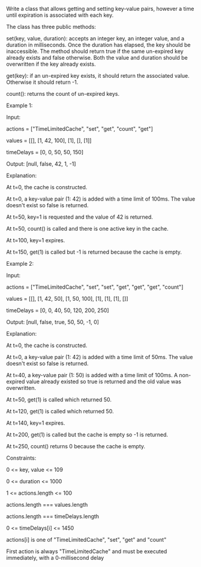 Write a class that allows getting and setting key-value pairs, however a time until expiration is associated with each key.

The class has three public methods:

set(key, value, duration): accepts an integer key, an integer value, and a duration in milliseconds. Once the duration has elapsed, the key should be inaccessible. The method should return true if the same un-expired key already exists and false otherwise. Both the value and duration should be overwritten if the key already exists.


get(key): if an un-expired key exists, it should return the associated value. Otherwise it should return -1.


count(): returns the count of un-expired keys.



Example 1:

Input:

actions = ["TimeLimitedCache", "set", "get", "count", "get"]

values = [[], [1, 42, 100], [1], [], [1]]

timeDelays = [0, 0, 50, 50, 150]

Output: [null, false, 42, 1, -1]

Explanation:

At t=0, the cache is constructed.

At t=0, a key-value pair (1: 42) is added with a time limit of 100ms. The value doesn't exist so false is returned.

At t=50, key=1 is requested and the value of 42 is returned.

At t=50, count() is called and there is one active key in the cache.

At t=100, key=1 expires.

At t=150, get(1) is called but -1 is returned because the cache is empty.

Example 2:

Input:

actions = ["TimeLimitedCache", "set", "set", "get", "get", "get", "count"]

values = [[], [1, 42, 50], [1, 50, 100], [1], [1], [1], []]

timeDelays = [0, 0, 40, 50, 120, 200, 250]

Output: [null, false, true, 50, 50, -1, 0]

Explanation:

At t=0, the cache is constructed.

At t=0, a key-value pair (1: 42) is added with a time limit of 50ms. The value doesn't exist so false is returned.

At t=40, a key-value pair (1: 50) is added with a time limit of 100ms. A non-expired value already existed so true is returned and the old value was overwritten.

At t=50, get(1) is called which returned 50.

At t=120, get(1) is called which returned 50.

At t=140, key=1 expires.

At t=200, get(1) is called but the cache is empty so -1 is returned.

At t=250, count() returns 0 because the cache is empty.


Constraints:

0 <= key, value <= 109

0 <= duration <= 1000

1 <= actions.length <= 100

actions.length === values.length

actions.length === timeDelays.length

0 <= timeDelays[i] <= 1450

actions[i] is one of "TimeLimitedCache", "set", "get" and "count"

First action is always "TimeLimitedCache" and must be executed immediately, with a 0-millisecond delay